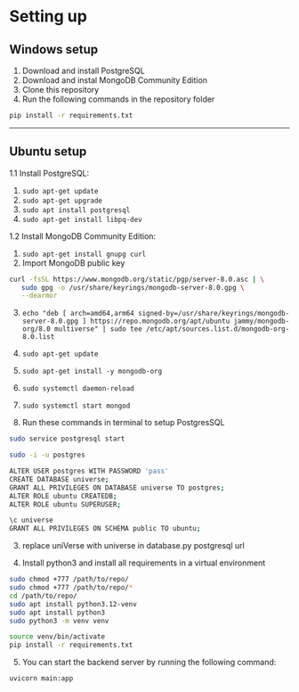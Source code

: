 # Setting up

## Windows setup

1. Download and install PostgreSQL
2. Download and instal MongoDB Community Edition
3. Clone this repository
4. Run the following commands in the repository folder

```bash
pip install -r requirements.txt
```

---

## Ubuntu setup

1.1 Install PostgreSQL:

   1. `sudo apt-get update`
   2. `sudo apt-get upgrade`
   3. `sudo apt install postgresql`
   4. `sudo apt-get install libpq-dev`
   <!-- 5. sudo apt install ufw
   sudo ufw allow 80/tcp
   sudo ufw allow 443/tcp
   sudo ufw allow 22/tcp
   sudo ufw allow 8000/tcp
   sudo ufw enable -->

1.2 Install MongoDB Community Edition:

   1. `sudo apt-get install gnupg curl`
   2. Import MongoDB public key

```bash
curl -fsSL https://www.mongodb.org/static/pgp/server-8.0.asc | \
   sudo gpg -o /usr/share/keyrings/mongodb-server-8.0.gpg \
   --dearmor
```

   3. `echo "deb [ arch=amd64,arm64 signed-by=/usr/share/keyrings/mongodb-server-8.0.gpg ] https://repo.mongodb.org/apt/ubuntu jammy/mongodb-org/8.0 multiverse" | sudo tee /etc/apt/sources.list.d/mongodb-org-8.0.list`
   4. `sudo apt-get update`
   5. `sudo apt-get install -y mongodb-org`
   6. `sudo systemctl daemon-reload`
   7. `sudo systemctl start mongod`
   

1. Run these commands in terminal to setup PostgresSQL
 
```bash
sudo service postgresql start
```

```bash
sudo -i -u postgres
```

```bash
ALTER USER postgres WITH PASSWORD 'pass'
CREATE DATABASE universe;
GRANT ALL PRIVILEGES ON DATABASE universe TO postgres;
ALTER ROLE ubuntu CREATEDB;
ALTER ROLE ubuntu SUPERUSER;
```

```bash
\c universe
GRANT ALL PRIVILEGES ON SCHEMA public TO ubuntu;
```

3. replace uniVerse with universe in database.py postgresql url

4. Install python3 and install all requirements in a virtual environment

```bash
sudo chmod +777 /path/to/repo/
sudo chmod +777 /path/to/repo/*
cd /path/to/repo/
sudo apt install python3.12-venv
sudo apt install python3
sudo python3 -m venv venv

source venv/bin/activate
pip install -r requirements.txt
```

5. You can start the backend server by running the following command:

```bash
uvicorn main:app
```
